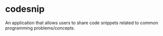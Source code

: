 # codesnip
An application that allows users to share code snippets related to common programming problems/concepts.
